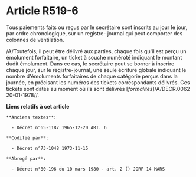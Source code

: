 # Article R519-6

Tous paiements faits ou reçus par le secrétaire sont inscrits au jour le jour, par ordre chronologique, sur un registre-
journal qui peut comporter des colonnes de ventilation.

/A/Toutefois, il peut être délivré aux parties, chaque fois qu'il est perçu un émolument forfaitaire, un ticket à souche
numéroté indiquant le montant dudit émolument. Dans ce cas, le secrétaire peut se borner à inscrire chaque jour, sur le
registre-journal, une seule écriture globale indiquant le nombre d'émoluments forfaitaires de chaque catégorie perçus dans la
journée, en précisant les numéros des tickets correspondants délivrés. Ces tickets sont datés au moment où ils sont délivrés
[*formalités*]/A/DECR.0062 20-01-1978//.

**Liens relatifs à cet article**

	**Anciens textes**:

	  - Décret n°65-1187 1965-12-20 ART. 6

	**Codifié par**:

	  - Décret n°73-1048 1973-11-15

	**Abrogé par**:

	  - Décret n°80-196 du 10 mars 1980 - art. 2 () JORF 14 MARS
